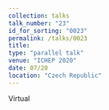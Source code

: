 ```yaml
---
collection: talks
talk_number: "23"
id_for_sorting: "0023"
permalink: /talks/0023
title:  
type: "parallel talk"
venue: "ICHEP 2020"
date: 07/20
location: "Czech Republic"
---
```


Virtual
